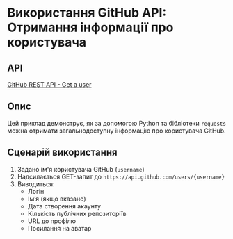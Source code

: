 # Використання GitHub API: Отримання інформації про користувача

## API
[GitHub REST API - Get a user](https://docs.github.com/en/rest/users/users#get-a-user)

## Опис

Цей приклад демонструє, як за допомогою Python та бібліотеки `requests` можна отримати загальнодоступну інформацію про користувача GitHub.

## Сценарій використання

1. Задано ім'я користувача GitHub (`username`)
2. Надсилається GET-запит до `https://api.github.com/users/{username}`
3. Виводиться:
   - Логін
   - Ім’я (якщо вказано)
   - Дата створення акаунту
   - Кількість публічних репозиторіїв
   - URL до профілю
   - Посилання на аватар
